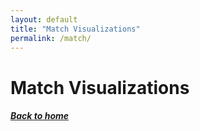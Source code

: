 ```yaml
---
layout: default
title: "Match Visualizations"
permalink: /match/
---
```


# Match Visualizations


##### [Back to home](https://ajsportstat.github.io/nwsl-2025)

